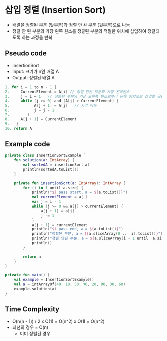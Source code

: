 # 삽입 정렬 (Insertion Sort)
- 배열을 정렬된 부분 (앞부분)과 정렬 안 된 부분 (뒷부분)으로 나눔
- 정렬 안 된 부분의 가장 왼쪽 원소를 정렬된 부분의 적절한 위치에 삽입하여 정렬되도록 하는 과정을 반복

## Pseudo code

- InsertionSort
- Input: 크기가 n인 배열 A
- Output: 정렬된 배열 A

```kotlin
1. for i = 1 to n - 1 {
2.     CurrentElement = A[i] // 정렬 안된 부분의 가장 왼쪽원소
3.     j = i – 1   // 정렬된 부분의 가장 오른쪽 원소로부터 왼쪽 방향으로 삽입할 곳을 탐색하기 위하여 
4.     while (j >= 0) and (A[j] > CurrentElement) {
5.           A[j + 1] = A[j]   // 자리 이동
6.           j = j - 1
7.        }
8.     A[j + 1] = CurrentElement
9.   }
10. return A
```

## Example code

```kotlin
private class InsertionSortExample {
    fun solution(a: IntArray) {
        val sortedA = insertionSort(a)
        println(sortedA.toList())
    }

    private fun insertionSort(a: IntArray): IntArray {
        for (i in 1 until a.size) {
            println("$i pass start, a = ${a.toList()}")
            val currentElement = a[i]
            var j = i - 1
            while (j >= 0 && a[j] > currentElement) {
                a[j + 1] = a[j]
                j -= 1
            }
            a[j + 1] = currentElement
            println("$i pass end, a = ${a.toList()}")
            println("정렬된 부분, a = ${a.sliceArray(0 ..  i).toList()}")
            println("정렬 안된 부분, a = ${a.sliceArray(i + 1 until  a.size).toList()}")
            println()
        }

        return a
    }
}

private fun main() {
    val example = InsertionSortExample()
    val a = intArrayOf(40, 10, 50, 90, 20, 80, 30, 60)
    example.solution(a)
}
```

## Time Complexity

- O(n(n - 1)) / 2 x O(1) = O(n^2) x O(1) = O(n^2)
- 최선의 경우 = O(n)
    - 이미 정렬된 경우
